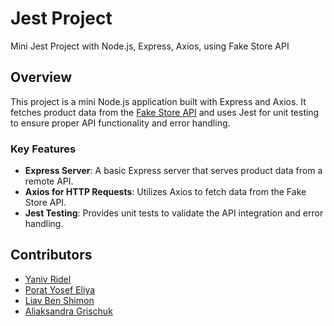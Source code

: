 # Jest Project

Mini Jest Project with Node.js, Express, Axios, using Fake Store API

## Overview

This project is a mini Node.js application built with Express and Axios. It fetches product data from the [Fake Store API](https://fakestoreapi.com/) and uses Jest for unit testing to ensure proper API functionality and error handling.

### Key Features
- **Express Server**: A basic Express server that serves product data from a remote API.
- **Axios for HTTP Requests**: Utilizes Axios to fetch data from the Fake Store API.
- **Jest Testing**: Provides unit tests to validate the API integration and error handling.
  
## Contributors
- [Yaniv Ridel](https://github.com/Yanivridel)
- [Porat Yosef Eliya](https://github.com/porat6766/first_israel_project_api)
- [Liav Ben Shimon](https://github.com/liavbenshimon/js-tests/tree/main/09.05.2024)
- [Aliaksandra Grischuk](https://github.com/sashagriss/FAK-project)
